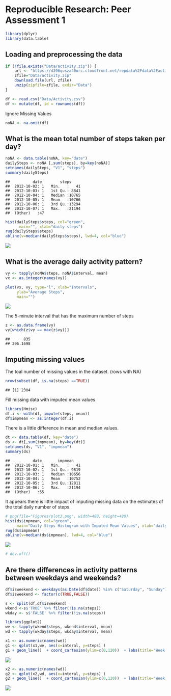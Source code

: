 # Reproducible Research: Peer Assessment 1



```r
library(dplyr)
library(data.table)
```

## Loading and preprocessing the data


```r
if (!file.exists("Data/activity.zip")) {
    url <- "https://d396qusza40orc.cloudfront.net/repdata%2Fdata%2Factivity.zip"
    zfile="Data/activity.zip"
    download.file(url, zfile)
    unzip(zipfile=zfile, exdir="Data")
}
```



```r
df <- read.csv("Data/Activity.csv")
df <- mutate(df, id = rownames(df))
```


Ignore Missing Values

```r
noNA <- na.omit(df)
```


##  What is the mean total number of steps taken per day?

```r
noNA <- data.table(noNA, key="date")
dailySteps <- noNA [,sum(steps), by=key(noNA)]
setnames(dailySteps, "V1", "steps")
summary(dailySteps)
```

```
##          date        steps      
##  2012-10-02: 1   Min.   :   41  
##  2012-10-03: 1   1st Qu.: 8841  
##  2012-10-04: 1   Median :10765  
##  2012-10-05: 1   Mean   :10766  
##  2012-10-06: 1   3rd Qu.:13294  
##  2012-10-07: 1   Max.   :21194  
##  (Other)   :47
```



```r
hist(dailySteps$steps, col="green", 
      main="", xlab="daily steps")
rug(dailySteps$steps)
abline(v=median(dailySteps$steps), lwd=4, col="blue")
```

![](PA1_template_files/figure-html/unnamed-chunk-6-1.png) 


## What is the average daily activity pattern?


```r
vy <- tapply(noNA$steps, noNA$interval, mean)
vx <- as.integer(names(vy))

plot(vx, vy, type="l", xlab="Intervals", 
     ylab="Average Steps", 
     main="")
```

![](PA1_template_files/figure-html/unnamed-chunk-7-1.png) 


The 5-minute interval that has the maximum number of steps


```r
z <- as.data.frame(vy)
vy[which(z$vy == max(z$vy))]
```

```
##      835 
## 206.1698
```



## Imputing missing values
The toal number of missing values in the dataset. (rows with NA)

```r
nrow(subset(df, is.na(steps) ==TRUE))
```

```
## [1] 2304
```


Fill missing data with imputed mean values 

```r
library(Hmisc)
df.i <- with(df, impute(steps, mean))
df$impmean <- as.integer(df.i)
```


There is a little difference in mean and median values.

```r
dt <- data.table(df, key="date")
ds <- dt[,sum(impmean), by=key(dt)]
setnames(ds, "V1", "impmean")
summary(ds)
```

```
##          date       impmean     
##  2012-10-01: 1   Min.   :   41  
##  2012-10-02: 1   1st Qu.: 9819  
##  2012-10-03: 1   Median :10656  
##  2012-10-04: 1   Mean   :10752  
##  2012-10-05: 1   3rd Qu.:12811  
##  2012-10-06: 1   Max.   :21194  
##  (Other)   :55
```



It appears there is little impact of imputing missing data on the estimates of the total daily number of steps.

```r
# png(file="Figures/plot3.png", width=480, height=480)
hist(ds$impmean, col="green",  
     main="Daily Steps Histogram with Imputed Mean Values", xlab="daily steps")
rug(ds$impmean)
abline(v=median(ds$impmean), lwd=4, col="blue")
```

![](PA1_template_files/figure-html/unnamed-chunk-12-1.png) 

```r
# dev.off()
```




## Are there differences in activity patterns between weekdays and weekends?


```r
df$isweekend <- weekdays(as.Date(df$date)) %in% c("Saturday", "Sunday")
df$isweekend <- factor(c(TRUE,FALSE))

s <- split(df,df$isweekend)
wkend <-s$'TRUE' %>% filter(!is.na(steps))
wkday <- s$'FALSE' %>% filter(!is.na(steps))

library(ggplot2)
we <- tapply(wkend$steps, wkend$interval, mean)
wd <- tapply(wkday$steps, wkday$interval, mean)

x1 <- as.numeric(names(we))
g1 <- qplot(x1,we, aes(x=interal, y=steps) )
g1 + geom_line()  + coord_cartesian(ylim=c(0,120))  + labs(title="Week End")
```

![](PA1_template_files/figure-html/unnamed-chunk-13-1.png) 


```r
x2 <- as.numeric(names(wd))
g2 <- qplot(x2,wd, aes(x=interal, y=steps) )
g2 + geom_line()  + coord_cartesian(ylim=c(0,120))  + labs(title="Week Days")
```

![](PA1_template_files/figure-html/unnamed-chunk-14-1.png) 


